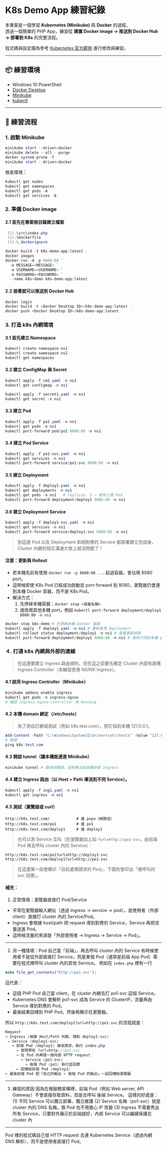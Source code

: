 # K8s Demo App 練習紀錄

本專案是一個學習 **Kubernetes (Minikube)** 與 **Docker** 的過程，  
透過一個簡單的 PHP App，練習從 **建置 Docker image → 推送到 Docker Hub → 部署到 K8s** 的完整流程。  

程式碼與設定檔為參考 [Kubernetes 官方範例](https://kubernetes.io/docs/tutorials/) 進行修改與練習。  

---

## 📦 練習環境
- Windows 10 PowerShell  
- [Docker Desktop](https://www.docker.com/products/docker-desktop)  
- [Minikube](https://minikube.sigs.k8s.io/docs/start/)  
- [kubectl](https://kubernetes.io/docs/tasks/tools/)  

---

## 🚀 練習流程

### 1. 啟動 Minikube
```powershell
minikube start --driver=docker
minikube delete --all --purge
docker system prune -f
minikube start --driver=docker
```
檢查環境：
```powershell
kubectl get nodes
kubectl get namespaces
kubectl get pods -A
kubectl get services -A
```

### 2. 準備 Docker image

#### 2.1 首先在專案根目錄建立檔案
```powershell
 (1).\src\index.php
 (2).\Dockerfile
 (3).\.dockerignore
```

```powershell
docker build -t k8s-demo-app:latest .
docker images
docker run -d -p 8080:80 `
  -e MESSAGE=<MESSAGE> `
  -e USERNAME=<USERNAME> `
  -e PASSWORD=<PASSWORD> `
  --name k8s-demo k8s-demo-app:latest 
```

#### 2.2 接著就可以推送到 Docker Hub
```powershell
docker login
docker build -t <Docker Desktop ID>/k8s-demo-app:latest .
docker push <Docker Desktop ID>/k8s-demo-app:latest
```

### 3. 打造 k8s 內網環境

#### 3.1 首先建立 Namespace
```powershell
kubectl create namespace ns1
kubectl create namespace ns2
kubectl get namespaces
```

#### 3.2 建立 ConfigMap 與 Secret
```powershell
kubectl apply -f cm1.yaml -n ns1
kubectl get configmap -n ns1

kubectl apply -f secret1.yaml -n ns1
kubectl get secret -n ns1
```

#### 3.3 建立 Pod
```powershell
kubectl apply -f po1.yaml -n ns1
kubectl get pods -n ns1
kubectl port-forward pod/po1 8080:80 -n ns1
```

#### 3.4 建立 Pod Service
```powershell
kubectl apply -f po1-svc.yaml -n ns1
kubectl get services -n ns1
kubectl port-forward service/po1-svc 8080:80 -n ns1
```

#### 3.5 建立 Deployment 
```powershell
kubectl apply -f deploy1.yaml -n ns1
kubectl get deployments -n ns1
kubectl get pods -n ns1   # replicas: 3 → 會有三個 Pod
kubectl port-forward deployment/deploy1 8080:80 -n ns1
```

#### 3.6 建立 Deployment Service
```powershell
kubectl apply -f deploy1-svc.yaml -n ns1
kubectl get services -n ns1
kubectl port-forward service/deploy1-svc 8080:80 -n ns1
```
> 到這邊 Pod 以及 Deployment 和相對應的 Service 都部署建立完成後，Cluster 內網的相互溝通大致上就沒問題了！

#### 注意：更新與 Rollout
- 若本機先前有使用 `docker run -p 8080:80 ...` 起過容器，會佔用 8080 port。  
- 這時候即使 K8s Pod 已經成功啟動並 port-forward 到 8080，瀏覽器仍會連到本機 Docker 容器，而不是 K8s Pod。  
- 解決方式：  
  1. 先停掉本機容器：`docker stop <容器名稱>`  
  2. 或改用其他本機 port，例如 `kubectl port-forward deployment/deploy1 8888:80 -n ns1`
```powershell
docker stop k8s-demo # 先停掉本機 Docker 容器
kubectl apply -f deploy1.yaml -n ns1 # 重新套用 Deployment
kubectl rollout status deployment/deploy1 -n ns1 # 查看更新狀態
kubectl port-forward deployment/deploy1 8888:80 -n ns1 # 改用不同的本機 port 測試
```

### ４. 打通 k8s 內網與外部的連線
> 在這邊要建立 Ingress 路由規則，但在這之前要先確定 Cluster 內部有跑著 Ingress Controller（本練習使用 NGINX Ingress）。

#### 4.1 啟用 Ingress Controller（Minikube）
```powershell
minikube addons enable ingress
kubectl get pods -n ingress-nginx
# 確認 ingress-nginx-controller 為 Running
```

#### 4.2 本機 domain 綁定（/etc/hosts）
> 為了用自訂網域測試（例如 k8s.test.com），把它指到本機 127.0.0.1。
```powershell
Add-Content -Path "C:\Windows\System32\drivers\etc\hosts" -Value "127.0.0.1 k8s.test.com"
# 驗證
ping k8s.test.com
```

#### 4.3 開啟 tunnel（讓本機能連進 Minikube）
```powershell
minikube tunnel # 需保持開啟，否則無法由本機存取 Ingress
```

#### 4.4 建立 Ingress 路由（以 Host + Path 導流到不同 Service）。
```powershell
kubectl apply -f ing1.yaml -n ns1
kubectl get ingress -n ns1
```

#### 4.5 測試（瀏覽器或 curl）
```text
http://k8s.test.com/            # 進 popo（根路徑）
http://k8s.test.com/po1         # 進 po1
http://k8s.test.com/deploy1     # 進 deploy1
```
> 也可以測 Service 互叫（在瀏覽器加上如 `?url=http://po1-svc`，由前端 Pod 再去呼叫 cluster 內的 Service）：
```text
http://k8s.test.com/po1?url=http://deploy1-svc
http://k8s.test.com/deploy1?url=http://po1-svc
```
> 在這邊第一段會顯示「目前處理請求的 Pod」，下面則會印出「被呼叫的 svc 回應」。

#### 補充：
1. 正常情境：瀏覽器直接打 Pod/Service
- 平常在瀏覽器輸入網址（透過 ingress → service → pod），是使用者（外部 client）直接打 cluster 內的 Service/Pod。
 - Ingress 會根據 host/path 把 request 導到對應的 Service，Service 再把流量送進 Pod。
 - 這時候流量的來源是「外部使用者 → Ingress → Service → Pod」。
--- 
2. 另一種情境：Pod 自己當「前端」，再去呼叫 cluster 內的 Service
 有時候使用者不是從外部直接打 Service，而是某個 Pod（通常是前端 App Pod）需要在程式裡呼叫 cluster 內的其他 Service。
 例如在 `index.php` 裡有一行
 ```php
 echo file_get_contents("http://po1-svc");
 ```
 這代表：
 - 這個 PHP Pod 自己當 client，在 cluster 內網去打 po1-svc 這個 Service。
 - Kubernetes DNS 會解析 po1-svc 成為 Service 的 ClusterIP，流量再由 Service 導到對應的 Pod。
 - 最後結果回傳到 PHP Pod，然後再顯示在瀏覽器。
 
 所以 `http://k8s.test.com/deploy1?url=http://po1-svc` 的流程就是：
  ```scss
 Request
 → Ingress (根據 Host/Path 判斷，導到 deploy1-svc)
   → Service (deploy1-svc)
     → 前端 Pod (deploy1) 接收請求，執行 index.php
       → 發現帶有 ?url=http://po1-svc
       → 在 Pod 內再發一個內部 HTTP request
         → Service (po1-svc)
           → 後端 Pod (po1) 執行並回應
       ← 回傳給前端 Pod (deploy1)
 ← 最後前端 Pod 把「自己的輸出 + 後端 Pod 的輸出」一起回傳給瀏覽器
 ```
--- 
3. 練習的原因
 因為在微服務架構裡，前端 Pod（例如 Web server, API Gateway）不會直接存取資料，而是去呼叫 後端 Service。
 這樣的好處是：
 (1) 不同 Service 可以獨立部署、獨立維護
 (2) Service 名稱（po1-svc）就是 cluster 內的 DNS 名稱，換 Pod 也不用擔心 IP 改變
 (3) Ingress 不需要秀出所有 Service，只要對外展示於前端就好，內部 Service 可以繼續保護在 cluster 內
---
Pod 裡的程式碼自己發 HTTP request 去連 Kubernetes Service（透過內網 DNS 解析），而不是使用者直接打 Pod。
